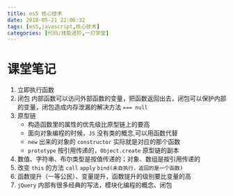 ```yaml
---
title: es5 核心技术
date: 2018-05-21 22:06:32
tags: [es5,javascript,核心技术]
categories: [代码/技能进阶,一灯学堂]
---
```


# 课堂笔记

1.  立即执行函数
2.  闭包 内部函数可以访问外部函数的变量，把函数返回出去，闭包可以保护内部的变量，闭包造成内存泄漏的解决方法 `=== null`
3.  原型链
    * 构造函数里的属性的优先级比原型链上的要高
    * 面向对象编程的时候，`JS` 没有类的概念,可以用函数代替
    - `new` 出来的对象的 `constructor` 实际就是对应的那个函数
    - `prototype` 按引用传递的，`Object.create` 原型链的副本
4.  数值、字符串、布尔类型是按值传递的；对象、数组是按引用传递的
5.  改变 `this` 的方法 `call` `apply` `bind(未自执行，返回的是一个函数)`
6.  函数提升（一等公民）、变量提升，函数提升的级别要比变量的高
7.  `jQuery` 内部有很多经典的写法，模块化编程的概念、闭包

